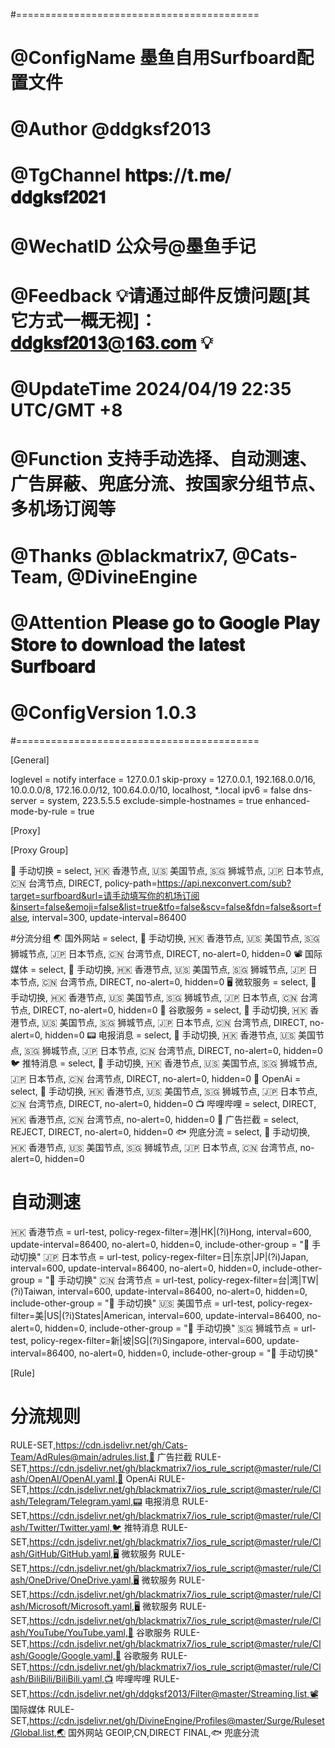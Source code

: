 
#==========================================
# @ConfigName        墨鱼自用Surfboard配置文件
# @Author            @ddgksf2013
# @TgChannel         𝐡𝐭𝐭𝐩𝐬://𝐭.𝐦𝐞/𝐝𝐝𝐠𝐤𝐬𝐟𝟐𝟎𝟐𝟏
# @WechatID          公众号@墨鱼手记
# @Feedback          💡请通过邮件反馈问题[其它方式一概无视]：𝐝𝐝𝐠𝐤𝐬𝐟𝟐𝟎𝟏𝟑@𝟏𝟔𝟑.𝐜𝐨𝐦 💡
# @UpdateTime        2024/04/19 22:35 UTC/GMT +8
# @Function          支持手动选择、自动测速、广告屏蔽、兜底分流、按国家分组节点、多机场订阅等  
# @Thanks            @blackmatrix7, @Cats-Team, @DivineEngine
# @Attention         𝐏𝐥𝐞𝐚𝐬𝐞 𝐠𝐨 𝐭𝐨 𝐆𝐨𝐨𝐠𝐥𝐞 𝐏𝐥𝐚𝐲 𝐒𝐭𝐨𝐫𝐞 𝐭𝐨 𝐝𝐨𝐰𝐧𝐥𝐨𝐚𝐝 𝐭𝐡𝐞 𝐥𝐚𝐭𝐞𝐬𝐭 𝐒𝐮𝐫𝐟𝐛𝐨𝐚𝐫𝐝
# @ConfigVersion     1.0.3
#==========================================

[General]

loglevel = notify
interface = 127.0.0.1
skip-proxy = 127.0.0.1, 192.168.0.0/16, 10.0.0.0/8, 172.16.0.0/12, 100.64.0.0/10, localhost, *.local
ipv6 = false
dns-server = system, 223.5.5.5
exclude-simple-hostnames = true
enhanced-mode-by-rule = true

[Proxy]


[Proxy Group]

🚀 手动切换 = select, 🇭🇰 香港节点, 🇺🇸 美国节点, 🇸🇬 狮城节点, 🇯🇵 日本节点, 🇨🇳 台湾节点, DIRECT, policy-path=https://api.nexconvert.com/sub?target=surfboard&url=请手动填写你的机场订阅&insert=false&emoji=false&list=true&tfo=false&scv=false&fdn=false&sort=false, interval=300, update-interval=86400

#分流分组
🌏 国外网站 = select, 🚀 手动切换, 🇭🇰 香港节点, 🇺🇸 美国节点, 🇸🇬 狮城节点, 🇯🇵 日本节点, 🇨🇳 台湾节点, DIRECT, no-alert=0, hidden=0
📽️ 国际媒体 = select, 🚀 手动切换, 🇭🇰 香港节点, 🇺🇸 美国节点, 🇸🇬 狮城节点, 🇯🇵 日本节点, 🇨🇳 台湾节点, DIRECT, no-alert=0, hidden=0
🖥️ 微软服务 = select, 🚀 手动切换, 🇭🇰 香港节点, 🇺🇸 美国节点, 🇸🇬 狮城节点, 🇯🇵 日本节点, 🇨🇳 台湾节点, DIRECT, no-alert=0, hidden=0
🌌 谷歌服务 = select, 🚀 手动切换, 🇭🇰 香港节点, 🇺🇸 美国节点, 🇸🇬 狮城节点, 🇯🇵 日本节点, 🇨🇳 台湾节点, DIRECT, no-alert=0, hidden=0
📟 电报消息 = select, 🚀 手动切换, 🇭🇰 香港节点, 🇺🇸 美国节点, 🇸🇬 狮城节点, 🇯🇵 日本节点, 🇨🇳 台湾节点, DIRECT, no-alert=0, hidden=0
🐦 推特消息 = select, 🚀 手动切换, 🇭🇰 香港节点, 🇺🇸 美国节点, 🇸🇬 狮城节点, 🇯🇵 日本节点, 🇨🇳 台湾节点, DIRECT, no-alert=0, hidden=0
🤖 OpenAi = select, 🚀 手动切换, 🇭🇰 香港节点, 🇺🇸 美国节点, 🇸🇬 狮城节点, 🇯🇵 日本节点, 🇨🇳 台湾节点, DIRECT, no-alert=0, hidden=0
📺 哔哩哔哩 = select, DIRECT, 🇭🇰 香港节点, 🇨🇳 台湾节点, no-alert=0, hidden=0
🛑 广告拦截 = select, REJECT, DIRECT, no-alert=0, hidden=0
🐟 兜底分流 = select, 🚀 手动切换, 🇭🇰 香港节点, 🇺🇸 美国节点, 🇸🇬 狮城节点, 🇯🇵 日本节点, 🇨🇳 台湾节点, no-alert=0, hidden=0

# 自动测速
🇭🇰 香港节点 = url-test, policy-regex-filter=港|HK|(?i)Hong, interval=600, update-interval=86400, no-alert=0, hidden=0, include-other-group = "🚀 手动切换"
🇯🇵 日本节点 = url-test, policy-regex-filter=日|东京|JP|(?i)Japan, interval=600, update-interval=86400, no-alert=0, hidden=0, include-other-group = "🚀 手动切换"
🇨🇳 台湾节点 = url-test, policy-regex-filter=台|湾|TW|(?i)Taiwan, interval=600, update-interval=86400, no-alert=0, hidden=0, include-other-group = "🚀 手动切换"
🇺🇸 美国节点 = url-test, policy-regex-filter=美|US|(?i)States|American, interval=600, update-interval=86400, no-alert=0, hidden=0, include-other-group = "🚀 手动切换"
🇸🇬 狮城节点 = url-test, policy-regex-filter=新|坡|SG|(?i)Singapore, interval=600, update-interval=86400, no-alert=0, hidden=0, include-other-group = "🚀 手动切换"

[Rule]

# 分流规则 
RULE-SET,https://cdn.jsdelivr.net/gh/Cats-Team/AdRules@main/adrules.list,🛑 广告拦截
RULE-SET,https://cdn.jsdelivr.net/gh/blackmatrix7/ios_rule_script@master/rule/Clash/OpenAI/OpenAI.yaml,🤖 OpenAi
RULE-SET,https://cdn.jsdelivr.net/gh/blackmatrix7/ios_rule_script@master/rule/Clash/Telegram/Telegram.yaml,📟 电报消息
RULE-SET,https://cdn.jsdelivr.net/gh/blackmatrix7/ios_rule_script@master/rule/Clash/Twitter/Twitter.yaml,🐦 推特消息
RULE-SET,https://cdn.jsdelivr.net/gh/blackmatrix7/ios_rule_script@master/rule/Clash/GitHub/GitHub.yaml,🖥️ 微软服务
RULE-SET,https://cdn.jsdelivr.net/gh/blackmatrix7/ios_rule_script@master/rule/Clash/OneDrive/OneDrive.yaml,🖥️ 微软服务
RULE-SET,https://cdn.jsdelivr.net/gh/blackmatrix7/ios_rule_script@master/rule/Clash/Microsoft/Microsoft.yaml,🖥️ 微软服务
RULE-SET,https://cdn.jsdelivr.net/gh/blackmatrix7/ios_rule_script@master/rule/Clash/YouTube/YouTube.yaml,🌌 谷歌服务
RULE-SET,https://cdn.jsdelivr.net/gh/blackmatrix7/ios_rule_script@master/rule/Clash/Google/Google.yaml,🌌 谷歌服务
RULE-SET,https://cdn.jsdelivr.net/gh/blackmatrix7/ios_rule_script@master/rule/Clash/BiliBili/BiliBili.yaml,📺 哔哩哔哩
RULE-SET,https://cdn.jsdelivr.net/gh/ddgksf2013/Filter@master/Streaming.list,📽️ 国际媒体
RULE-SET,https://cdn.jsdelivr.net/gh/DivineEngine/Profiles@master/Surge/Ruleset/Global.list,🌏 国外网站
GEOIP,CN,DIRECT
FINAL,🐟 兜底分流
